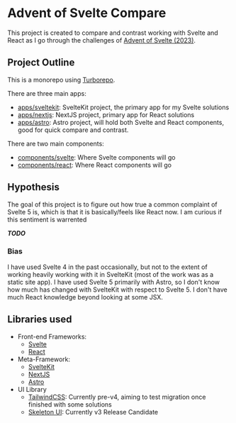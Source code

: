 # Advent of Svelte Compare

This project is created to compare and contrast working with Svelte and React as I go through the challenges of [Advent of Svelte (2023)](https://advent.sveltesociety.dev/2023).

## Project Outline

This is a monorepo using [Turborepo](https://turbo.build/repo/docs).

There are three main apps:

- [apps/sveltekit](./apps/sveltekit): SvelteKit project, the primary app for my Svelte solutions
- [apps/nextjs](./apps/nextjs): NextJS project, primary app for React solutions
- [apps/astro](./apps/astro): Astro project, will hold both Svelte and React components, good for quick compare and contrast.

There are two main components:

- [components/svelte](./components/svelte): Where Svelte components will go
- [components/react](./components/react): Where React components will go

## Hypothesis

The goal of this project is to figure out how true a common complaint of Svelte 5 is, which is that it is basically/feels like React now. I am curious if this sentiment is warrented

**_TODO_**

### Bias

I have used Svelte 4 in the past occasionally, but not to the extent of working heavily working with it in SvelteKit (most of the work was as a static site app). I have used Svelte 5 primarily with Astro, so I don't know how much has changed with SvelteKit with respect to Svelte 5. I don't have much React knowledge beyond looking at some JSX.

## Libraries used

- Front-end Frameworks:
  - [Svelte](https://svelte.dev)
  - [React](https://react.dev)
- Meta-Framework:
  - [SvelteKit](https://svelte.dev/docs/kit/introduction)
  - [NextJS](https://nextjs.org)
  - [Astro](https://astro.build)
- UI Library
  - [TailwindCSS](https://tailwindcss.com): Currently pre-v4, aiming to test migration once finished with some solutions
  - [Skeleton UI](https://next.skeleton.dev): Currently v3 Release Candidate
